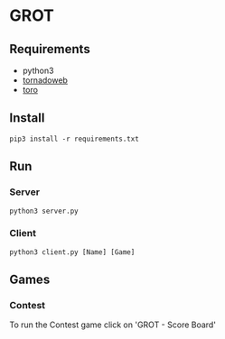 GROT
====

Requirements
------------

* python3
* [tornadoweb](http://www.tornadoweb.org/)
* [toro](http://toro.readthedocs.org/)

Install
-------

	pip3 install -r requirements.txt

Run
---

### Server

	python3 server.py

### Client

	python3 client.py [Name] [Game]

Games
-----

### Contest

To run the Contest game click on 'GROT - Score Board'
